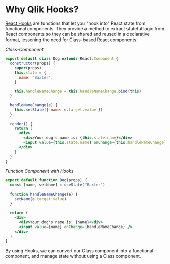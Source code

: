 # Why Qlik Hooks?

[React Hooks](https://reactjs.org/docs/hooks-intro.html) are functions that let you "hook into" React state from functional components. They provide a method to extract stateful logic from React components so they can be shared and reused in a declarative format, lessening the need for Class-based React components.

_Class-Component_

```jsx
export default class Dog extends React.Component {
  constructor(props) {
    super(props)
    this.state = {
      name: "Baxter",
    }

    this.handleNameChange = this.handleNameChange.bind(this)
  }

  handleNameChange(e) {
    this.setState({ name: e.target.value })
  }

  render() {
    return (
      <div>
        <div>Your dog's name is: {this.state.name}</div>
        <input value={this.state.name} onChange={this.handleNameChange} />
      </div>
    )
  }
}
```

_Function Component with Hooks_

```jsx
export default function Dog(props) {
  const [name, setName] = useState("Baxter")

  function handleNameChange(e) {
    setName(e.target.value)
  }

  return (
    <div>
      <div>Your dog's name is: {name}</div>
      <input value={name} onChange={handleNameChange} />
    </div>
  )
}
```

By using Hooks, we can convert our Class component into a functional component, and manage state without using a Class component.
